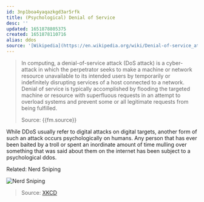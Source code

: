 ```yaml
---
id: 3np1boa4yaqazkgd3ar5rfk
title: (Psychological) Denial of Service
desc: ''
updated: 1651878805375
created: 1651878110716
alias: ddos
source: '[Wikipedia](https://en.wikipedia.org/wiki/Denial-of-service_attack)'
---
```


> In computing, a denial-of-service attack (DoS attack) is a cyber-attack in which the perpetrator seeks to make a machine or network resource unavailable to its intended users by temporarily or indefinitely disrupting services of a host connected to a network. Denial of service is typically accomplished by flooding the targeted machine or resource with superfluous requests in an attempt to overload systems and prevent some or all legitimate requests from being fulfilled.
>
> Source: {{fm.source}}

While DDoS usually refer to digital attacks on digital targets, another form of such an attack occurs psychologically on humans. Any person that has ever been baited by a troll or spent an inordinate amount of time mulling over something that was said about them on the internet has been subject to a psychological ddos.

Related: Nerd Sniping

![Nerd Sniping](https://imgs.xkcd.com/comics/nerd_sniping.png)
> Source: [XKCD](https://xkcd.com/356/)
